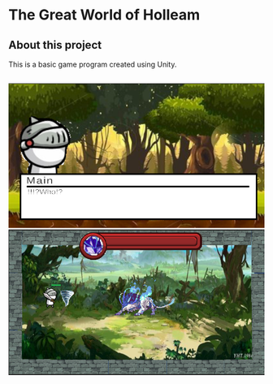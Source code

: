# The Great World of Holleam
## About this project
This is a basic game program created using Unity.
##
![](Images/1.png)
![](Images/2.png)

